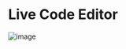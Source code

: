# Live Code Editor
![image](https://github.com/user-attachments/assets/53b1ca77-a588-49db-a61d-918980555685)
